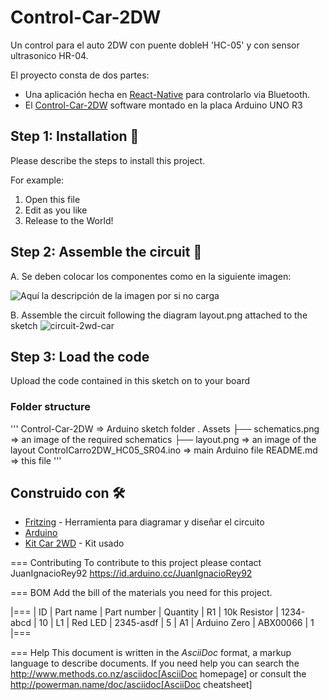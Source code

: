 # Control-Car-2DW
Un control para el auto 2DW con puente dobleH 'HC-05' y con sensor ultrasonico HR-04. 

El proyecto consta de dos partes:
- Una aplicación hecha en [React-Native](#) para controlarlo via Bluetooth. 
- El [Control-Car-2DW](#) software montado en la placa Arduino UNO R3

## Step 1: Installation 🚀

Please describe the steps to install this project.

For example:

1. Open this file
2. Edit as you like
3. Release to the World!

## Step 2: Assemble the circuit 🔧

A. Se deben colocar los componentes como en la siguiente imagen:

![Aquí la descripción de la imagen por si no carga](https://raw.githubusercontent.com/juanignaciorey/Control-Car-2WD/master/Assets/layout.png)

B. Assemble the circuit following the diagram layout.png attached to the sketch
![circuit-2wd-car](https://raw.githubusercontent.com/juanignaciorey/Control-Car-2WD/master/Assets/schematics.png)

## Step 3: Load the code

Upload the code contained in this sketch on to your board

### Folder structure
'''
Control-Car-2DW                => Arduino sketch folder
 .
 Assets
  ├── schematics.png                      => an image of the required schematics
  ├── layout.png                          => an image of the layout
 ControlCarro2DW_HC05_SR04.ino            => main Arduino file
 README.md                                => this file
'''

## Construido con 🛠️

* [Fritzing](https://fritzing.org/) - Herramienta para diagramar y diseñar el circuito
* [Arduino](https://store.arduino.cc/usa/arduino-uno-rev3)
* [Kit Car 2WD](https://candy-ho.com/producto/kit-para-armar-auto-inteligente-2wd-arduino-starter-kit-dvd/) - Kit usado

=== Contributing
To contribute to this project please contact JuanIgnacioRey92 https://id.arduino.cc/JuanIgnacioRey92

=== BOM
Add the bill of the materials you need for this project.

|===
| ID | Part name      | Part number | Quantity
| R1 | 10k Resistor   | 1234-abcd   | 10
| L1 | Red LED        | 2345-asdf   | 5
| A1 | Arduino Zero   | ABX00066    | 1
|===


=== Help
This document is written in the _AsciiDoc_ format, a markup language to describe documents.
If you need help you can search the http://www.methods.co.nz/asciidoc[AsciiDoc homepage]
or consult the http://powerman.name/doc/asciidoc[AsciiDoc cheatsheet]
